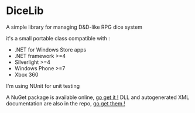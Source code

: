 DiceLib
=======

A simple library for managing D&amp;D-like RPG dice system

it's a small portable class compatible with :
* .NET for Windows Store apps
* .NET framework >=4
* Silverlight >=4
* Windows Phone >=7
* Xbox 360

I'm using NUnit for unit testing

A NuGet package is available online, [go get it !](https://www.nuget.org/packages/DiceLib/)
DLL and autogenerated XML documentation are also in the repo, [go get them !](../tree/master/DiceLib/bin/Release)
